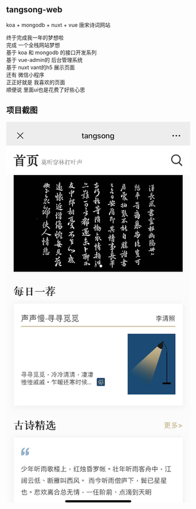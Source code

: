 ## tangsong-web
koa + mongodb + nuxt + vue  唐宋诗词网站 

终于完成我一年的梦想啦  
完成 一个全栈网站梦想  
基于 koa 和 mongodb 的接口开发系列  
基于 vue-admin的 后台管理系统  
基于 nuxt vant的h5 展示页面  
还有 微信小程序  
正正好就是  我喜欢的页面  
顺便说 里面ui也是花费了好些心思
## 项目截图
![exmp.png](exmp.png)
